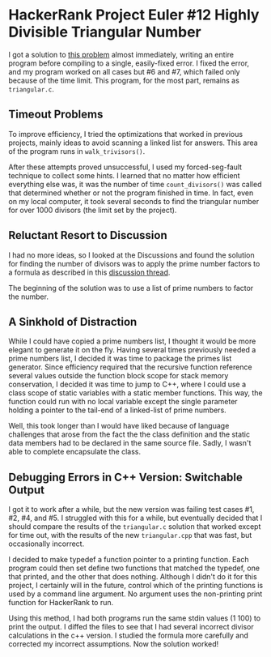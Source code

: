 # HackerRank Project Euler #12 Highly Divisible Triangular Number

I got a solution to
[this problem](https://www.hackerrank.com/contests/projecteuler/challenges/euler012/problem)
almost immediately, writing an entire program before compiling to a single, easily-fixed
error.  I fixed the error, and my program worked on all cases but #6 and #7, which failed
only because of the time limit.  This program, for the most part, remains as `triangular.c`.

## Timeout Problems

To improve efficiency, I tried the optimizations that worked in previous projects, mainly
ideas to avoid scanning a linked list for answers.  This area of the program runs in
`walk_trivisors()`.

After these attempts proved unsuccessful, I used my forced-seg-fault technique to collect
some hints.  I learned that no matter how efficient everything else was, it was the number
of time `count_divisors()` was called that determined whether or not the program finished
in time.  In fact, even on my local computer, it took several seconds to find the triangular
number for over 1000 divisors (the limit set by the project).

## Reluctant Resort to Discussion

I had no more ideas, so I looked at the Discussions and found the solution for finding the
number of divisors was to apply the prime number factors to a formula as described in this
[discussion thread](https://www.hackerrank.com/contests/projecteuler/challenges/euler012/forum/comments/191509).

The beginning of the solution was to use a list of prime numbers to factor the number.

## A Sinkhold of Distraction

While I could have copied a prime numbers list, I thought it would be more elegant to generate
it on the fly.  Having several times previously needed a prime numbers list, I decided it was
time to package the primes list generator.  Since efficiency required that the recursive
function reference several values outside the function block scope for stack memory conservation,
I decided it was time to jump to C++, where I could use a class scope of static variables with a
static member functions.  This way, the function could run with no local variable except the
single parameter holding a pointer to the tail-end of a linked-list of prime numbers.

Well, this took longer than I would have liked because of language challenges that arose from
the fact the the class definition and the static data members had to be declared in the same
source file.  Sadly, I wasn't able to complete encapsulate the class.

## Debugging Errors in C++ Version: Switchable Output

I got it to work after a while, but the new version was failing test cases #1, #2, #4, and #5.
I struggled with this for a while, but eventually decided that I should compare the results
of the `triangular.c` solution that worked except for time out, with the results of the new
`triangular.cpp` that was fast, but occasionally incorrect.

I decided to make typedef a function pointer to a printing function.  Each program could
then set define two functions that matched the typedef, one that printed, and the other that
does nothing.  Although I didn't do it for this project, I certainly will in the future,
control which of the printing functions is used by a command line argument.  No argument
uses the non-printing print function for HackerRank to run.

Using this method, I had both programs run the same stdin values (1 100) to print the output.
I diffed the files to see that I had several incorrect divisor calculations in the c++ version.
I studied the formula more carefully and corrected my incorrect assumptions.  Now the solution
worked!

